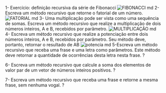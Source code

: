1- Exercício: definição recursiva da série de Fibonacci
![FIBONACCI md](https://user-images.githubusercontent.com/101759423/187114062-959cf7a3-9925-4b22-a564-0a6c4eb60a96.jpeg)
2- Escreva um método recursivo que retorne o fatorial de um número.
![FATORIAL md](https://user-images.githubusercontent.com/101759423/187114170-a4683ea1-b6c4-4366-9e43-e3175c4d72a9.jpeg)
3- Uma multiplicação pode ser vista como uma sequência de somas. Escreva um método recursivo que realize a multiplicação de dois números inteiros, A e B, recebidos por parâmetro.
![MULTIPLICAÇÃO md](https://user-images.githubusercontent.com/101759423/187114244-bfb5ad01-d4d9-4edf-b58c-a42ce77801b4.jpeg)
4- Escreva um método recursivo que realize a potenciação entre dois números inteiros, A e B, recebidos por parâmetro. Seu método deve, portanto, retornar o resultado de AB
![potencia md](https://user-images.githubusercontent.com/101759423/187114311-eb4574c3-5c91-4b4d-8a14-0e796be8ee0a.jpeg)
5-Escreva um método recursivo que receba uma frase e uma letra como parâmetros. Este método deve retornar a quantidade de ocorrências desta letra nesta frase.
?

6- Escreva um método recursivo que calcule a soma dos elementos de valor par de um vetor de números inteiros positivos.
?

7- Escreva um método recursivo que receba uma frase e retorne a mesma frase, sem nenhuma vogal. 
?
